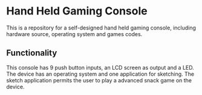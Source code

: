 # Hand Held Gaming Console
This is a repository for a self-designed hand held gaming console, including hardware source, operating system and games codes.
## Functionality
This console  has  9 push button inputs, an LCD screen as output and a LED. The device has an operating system and one application for sketching. The sketch application permits the user to play a advanced snack game on the device. 
